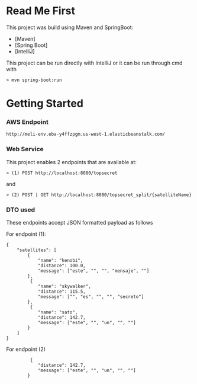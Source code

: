 # Read Me First
This project was build using Maven and SpringBoot:

* [Maven]
* [Spring Boot]
* [IntelliJ]

This project can be run directly with IntelliJ or it can be run through cmd with 
```
> mvn spring-boot:run
```
# Getting Started

### AWS Endpoint
```
http://meli-env.eba-y4ffzpgm.us-west-1.elasticbeanstalk.com/
```
### Web Service

This project enables 2 endpoints that are available at:

```
> (1) POST http://localhost:8080/topsecret
```
 and 
```
> (2) POST | GET http://localhost:8080/topsecret_split/{satelliteName}
```

### DTO used

These endpoints accept JSON formatted payload as follows

For endpoint (1):
```
{
    "satellites": [
        {
            "name": "kenobi",
            "distance": 100.0,
            "message": ["este", "", "", "mensaje", ""]
        },
         {
            "name": "skywalker",
            "distance": 115.5,
            "message": ["", "es", "", "", "secreto"]
        },
         {
            "name": "sato",
            "distance": 142.7,
            "message": ["este", "", "un", "", ""]
        }
    ]
}
```

For endpoint (2)
```
         {
            "distance": 142.7,
            "message": ["este", "", "un", "", ""]
        }
```